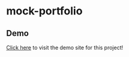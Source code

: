 # mock-portfolio

## Demo
<a href="https://raw.githack.com/riley-ad-clark/mock-portfolio/main/index.html">Click here</a> to visit the demo site for this project!
